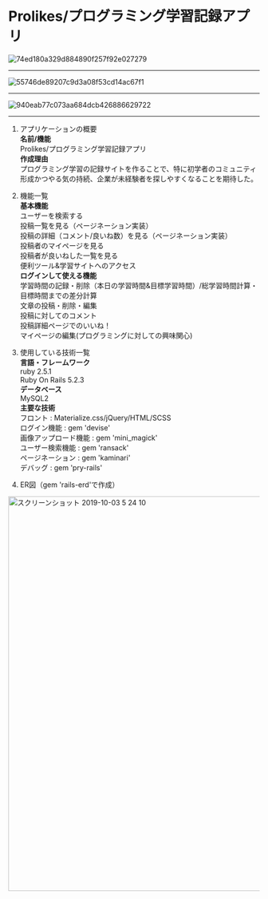 # Prolikes/プログラミング学習記録アプリ
![74ed180a329d884890f257f92e027279](https://user-images.githubusercontent.com/50174168/66080903-f5551500-e5a1-11e9-9641-b61930995fe7.gif)
***
![55746de89207c9d3a08f53cd14ac67f1](https://user-images.githubusercontent.com/50174168/66082717-ae691e80-e5a5-11e9-9e68-ac3c3ddad680.gif)
***
![940eab77c073aa684dcb426886629722](https://user-images.githubusercontent.com/50174168/66082689-9d201200-e5a5-11e9-963d-701a5b62591f.gif)
***
1. アプリケーションの概要  
  **名前/機能**  
    Prolikes/プログラミング学習記録アプリ  
  **作成理由**  
    プログラミング学習の記録サイトを作ることで、特に初学者のコミュニティ形成かつやる気の持続、企業が未経験者を探しやすくなることを期待した。  

1. 機能一覧  
  **基本機能**  
    ユーザーを検索する  
    投稿一覧を見る（ページネーション実装）  
    投稿の詳細（コメント/良いね数）を見る（ページネーション実装）  
    投稿者のマイページを見る  
    投稿者が良いねした一覧を見る  
    便利ツール&学習サイトへのアクセス  
  **ログインして使える機能**  
    学習時間の記録・削除（本日の学習時間&目標学習時間）/総学習時間計算・目標時間までの差分計算  
    文章の投稿・削除・編集  
    投稿に対してのコメント  
    投稿詳細ページでのいいね！  
    マイページの編集(プログラミングに対しての興味関心)  

1. 使用している技術一覧  
  **言語・フレームワーク**  
    ruby 2.5.1  
    Ruby On Rails 5.2.3  
  **データベース**  
    MySQL2  
  **主要な技術**  
    フロント            : Materialize.css/jQuery/HTML/SCSS  
    ログイン機能         : gem 'devise'  
    画像アップロード機能  : gem 'mini_magick'  
    ユーザー検索機能      : gem 'ransack'  
    ページネーション      : gem 'kaminari'  
    デバッグ             : gem 'pry-rails'  
    
1. ER図（gem 'rails-erd'で作成）
<img width="791" alt="スクリーンショット 2019-10-03 5 24 10" src="https://user-images.githubusercontent.com/50174168/66079928-0ac93f80-e5a0-11e9-8660-753ba3b80b29.png">

